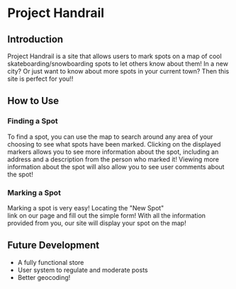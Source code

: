 # Project Handrail
## Introduction
Project Handrail is a site that allows users to mark spots on a map of
cool skateboarding/snowboarding spots to let others know about them! In a 
new city? Or just want to know about more spots in your current town? Then
this site is perfect for you!!

## How to Use
### Finding a Spot
To find a spot, you can use the map to search around any area of your choosing
to see what spots have been marked. Clicking on the displayed markers allows
you to see more information about the spot, including an address and a 
description from the person who marked it! Viewing more information about 
the spot will also allow you to see user comments about the spot!

### Marking a Spot
Marking a spot is very easy! Locating the "New Spot"  
link on our page and fill out the simple form! With all the information 
provided from you, our site will display your spot on the map!

## Future Development
* A fully functional store
* User system to regulate and moderate posts
* Better geocoding!
